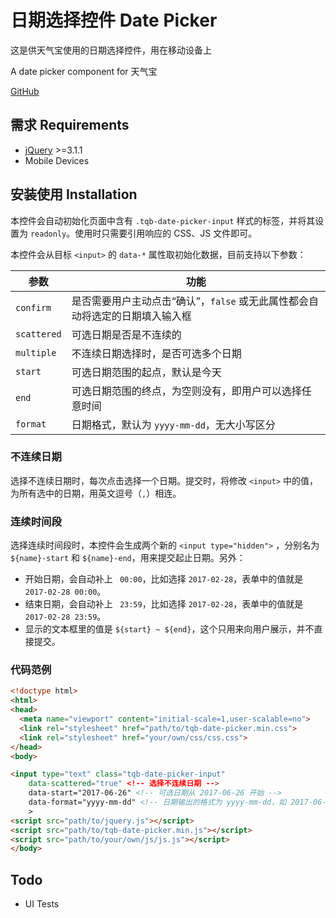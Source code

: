 日期选择控件 Date Picker
===========

这是供天气宝使用的日期选择控件，用在移动设备上

A date picker component for 天气宝

[GitHub](https://github.com/meathill-freelance/date-picker)

## 需求 Requirements

* [jQuery](https://jquery.com) >=3.1.1
* Mobile Devices

## 安装使用 Installation

本控件会自动初始化页面中含有 `.tqb-date-picker-input` 样式的标签，并将其设置为 `readonly`。使用时只需要引用响应的 CSS、JS 文件即可。

本控件会从目标 `<input>` 的 `data-*` 属性取初始化数据，目前支持以下参数：

| 参数 | 功能 |
|------|------|
| `confirm` | 是否需要用户主动点击“确认”，`false` 或无此属性都会自动将选定的日期填入输入框 |
| `scattered` | 可选日期是否是不连续的 |
| `multiple` | 不连续日期选择时，是否可选多个日期 |
| `start` | 可选日期范围的起点，默认是今天 |
| `end` | 可选日期范围的终点，为空则没有，即用户可以选择任意时间 |
| `format` | 日期格式，默认为 `yyyy-mm-dd`，无大小写区分 |

### 不连续日期

选择不连续日期时，每次点击选择一个日期。提交时，将修改 `<input>` 中的值，为所有选中的日期，用英文逗号（`,`）相连。

### 连续时间段

选择连续时间段时，本控件会生成两个新的 `<input type="hidden">` ，分别名为 `${name}-start` 和 `${name}-end`，用来提交起止日期。另外：

* 开始日期，会自动补上 ` 00:00`，比如选择 `2017-02-28`，表单中的值就是 `2017-02-28 00:00`。
* 结束日期，会自动补上 ` 23:59`，比如选择 `2017-02-28`，表单中的值就是 `2017-02-28 23:59`。
* 显示的文本框里的值是 `${start} ~ ${end}`，这个只用来向用户展示，并不直接提交。

### 代码范例

```html
<!doctype html>
<html>
<head>
  <meta name="viewport" content="initial-scale=1,user-scalable=no">
  <link rel="stylesheet" href="path/to/tqb-date-picker.min.css">
  <link rel="stylesheet" href="your/own/css/css.css">
</head>
<body>

<input type="text" class="tqb-date-picker-input"
    data-scattered="true" <!-- 选择不连续日期 -->
    data-start="2017-06-26" <!-- 可选日期从 2017-06-26 开始 -->
    data-format="yyyy-mm-dd" <!-- 日期输出的格式为 yyyy-mm-dd，如 2017-06-26 -->
    >
<script src="path/to/jquery.js"></script>
<script src="path/to/tqb-date-picker.min.js"></script>
<script src="path/to/your/own/js/js.js"></script>
</body>
```

## Todo

* UI Tests